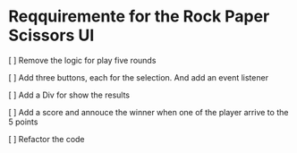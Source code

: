# Reqquiremente for the Rock Paper Scissors UI

[ ] Remove the logic for play five rounds

[ ] Add three buttons, each for the selection. And add an event listener

[ ] Add a Div for show the results

[ ] Add a score and annouce the winner when one of the player arrive to the 5 points

[ ] Refactor the code
